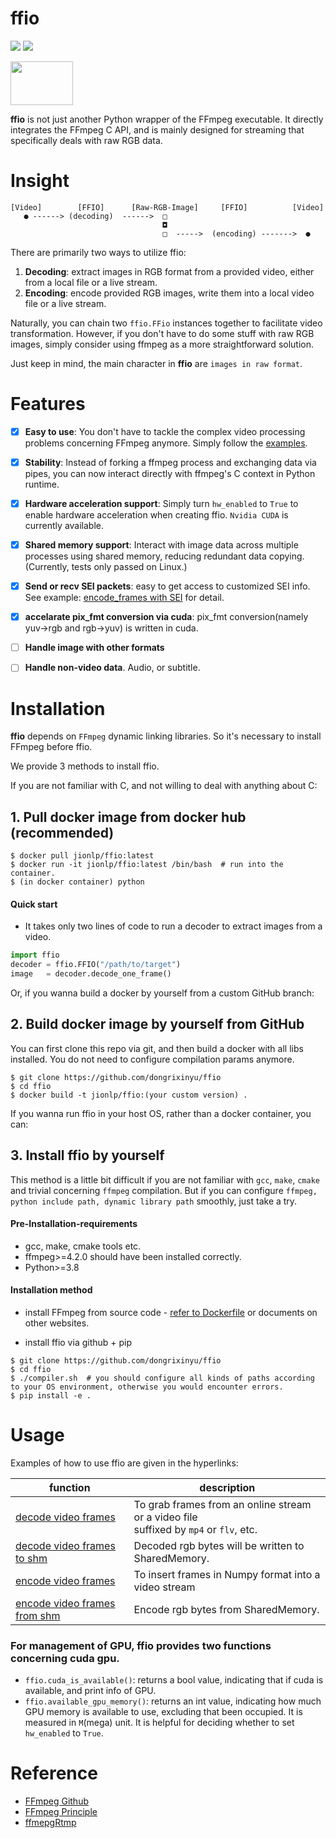 # ffio

<p align="left">
<img src="https://img.shields.io/badge/version-2.0.2-green" />
<img src="https://img.shields.io/docker/pulls/jionlp/pyffmpeg?color=brightgreen" />
</p>

<img src="https://github.com/dongrixinyu/ffio/blob/main/image/ffio_logo.jpg?raw=true" style="width:100px;height:70px" />


**ffio** is not just another Python wrapper of the FFmpeg executable.
It directly integrates the FFmpeg C API, and is mainly designed for streaming
that specifically deals with raw RGB data.


# Insight

```
[Video]        [FFIO]      [Raw-RGB-Image]     [FFIO]          [Video]
   ● ------> (decoding)  ------>  □
                                  ◘
                                  □  ----->  (encoding) ------->  ●
```

There are primarily two ways to utilize ffio:
1. **Decoding**: extract images in RGB format from a provided video, either from a local file or a live stream.
2. **Encoding**: encode provided RGB images, write them into a local video file or a live stream.

Naturally, you can chain two `ffio.FFio` instances together to facilitate video transformation.
However, if you don't have to do some stuff with raw RGB images, simply
consider using ffmpeg as a more straightforward solution.

Just keep in mind, the main character in **ffio** are `images in raw format`.

# Features
- [x] **Easy to use**: You don't have to tackle the complex video processing problems concerning FFmpeg anymore.
Simply follow the [examples](https://github.com/dongrixinyu/ffio/blob/main/example).
- [x] **Stability**: Instead of forking a ffmpeg process and exchanging data via pipes,
you can now interact directly with ffmpeg's C context in Python runtime.
- [x] **Hardware acceleration support**: Simply turn `hw_enabled` to `True` to enable hardware acceleration when creating ffio. `Nvidia CUDA` is currently available.
- [x] **Shared memory support**: Interact with image data across multiple processes using shared memory, reducing redundant data copying.(Currently, tests only passed on Linux.)
- [x] **Send or recv SEI packets**: easy to get access to customized SEI info. See example: [encode_frames with SEI](https://github.com/dongrixinyu/ffio/blob/main/example/encode_frames.py)
for detail.
- [x] **accelarate pix_fmt conversion via cuda**: pix_fmt conversion(namely yuv->rgb and rgb->yuv) is written in cuda.
- [ ] **Handle image with other formats**
- [ ] **Handle non-video data**. Audio, or subtitle.


# Installation

**ffio** depends on `FFmpeg` dynamic linking libraries. So it's necessary to install FFmpeg before ffio.

We provide 3 methods to install ffio.

If you are not familiar with C, and not willing to deal with anything about C:

## 1. Pull docker image from docker hub (**recommended**)
```
$ docker pull jionlp/ffio:latest
$ docker run -it jionlp/ffio:latest /bin/bash  # run into the container.
$ (in docker container) python
```

#### Quick start
- It takes only two lines of code to run a decoder to extract images from a video.

```python
import ffio
decoder = ffio.FFIO("/path/to/target")
image   = decoder.decode_one_frame()
```

Or, if you wanna build a docker by yourself from a custom GitHub branch:

## 2. Build docker image by yourself from GitHub

You can first clone this repo via git, and then build a docker with all libs installed.
You do not need to configure compilation params anymore.

```
$ git clone https://github.com/dongrixinyu/ffio
$ cd ffio
$ docker build -t jionlp/ffio:(your custom version) .
```

If you wanna run ffio in your host OS, rather than a docker container, you can:

## 3. Install ffio by yourself

This method is a little bit difficult if you are not familiar with `gcc`, `make`, `cmake` and trivial concerning `ffmpeg` compilation.
But if you can configure `ffmpeg, python include path, dynamic library path` smoothly, just take a try.

#### Pre-Installation-requirements

- gcc, make, cmake tools etc.
- ffmpeg>=4.2.0 should have been installed correctly.
- Python>=3.8

#### Installation method

- install FFmpeg from source code - [refer to Dockerfile](https://github.com/dongrixinyu/ffio/blob/main/Dockerfile) or documents on other websites.

- install ffio via github + pip
```
$ git clone https://github.com/dongrixinyu/ffio
$ cd ffio
$ ./compiler.sh  # you should configure all kinds of paths according to your OS environment, otherwise you would encounter errors.
$ pip install -e .
```

# Usage

Examples of how to use ffio are given in the hyperlinks:

| function       | description    |
|----------------| ---------------|
| [decode video frames](https://github.com/dongrixinyu/ffio/blob/main/example/decode_frames.py) | To grab frames from an online stream or a video file <br/>suffixed by `mp4` or `flv`, etc. |
| [decode video frames to shm](example/decode_frames_shm.py) | Decoded rgb bytes will be written to SharedMemory.  |
| [encode video frames](https://github.com/dongrixinyu/ffio/blob/main/example/encode_frames.py) | To insert frames in Numpy format into a video stream  |
| [encode video frames from shm](example/encode_frames_shm.py) | Encode rgb bytes from SharedMemory. |

### For management of GPU, ffio provides two functions concerning cuda gpu.

- `ffio.cuda_is_available()`: returns a bool value, indicating that if cuda is available, and print info of GPU.
- `ffio.available_gpu_memory()`: returns an int value, indicating how much GPU memory is available to use, excluding that been occupied. It is measured in `M`(mega) unit. It is helpful for deciding whether to set `hw_enabled` to `True`.

# Reference

- [FFmpeg Github](https://github.com/FFmpeg/FFmpeg)
- [FFmpeg Principle](https://github.com/lokenetwork/FFmpeg-Principle)
- [ffmepgRtmp](https://github.com/hurtnotbad/ffmepgRtmp)
